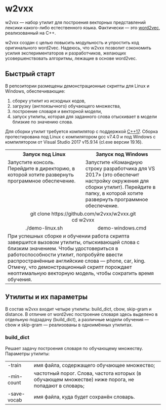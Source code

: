 # w2vxx
w2vxx — набор утилит для построения векторных представлений лексики какого-либо естественного языка. Фактически — это [word2vec](https://ru.wikipedia.org/wiki/Word2vec), реализованный на C++.

w2vxx создан с целью повысить модульность и упростить код оригинального word2vec. Надеюсь, что w2vxx позволит сэкономить усилия экспериментаторов и разработчиков, желающих усовершенствовать алгоритмы, лежащие в основе word2vec.

## Быстрый старт
В репозитории размещены демонстрационные скрипты для Linux и Windows, обеспечивающие:
1. сборку утилит из исходных кодов, 
2. загрузку (англоязычного) обучающего множества,
3. построение словаря и векторной модели,
4. запуск утилиты, которая для заданного слова отыскивает в модели близкие по значению слова.

Для сборки утилит требуется компилятор с поддержкой [C++17](https://ru.wikipedia.org/wiki/C%2B%2B17). Сборка протестирована под Linux с компилятором gcc v7.4.0 и под Windows с компилятором от Visual Studio 2017 v15.9.14 (cl.exe версии 19.16).

<table>
  <tr>
    <th width="50%">Запуск под Linux</th>
    <th>Запуск под Windows</th>
  </tr>
  <tr>
    <td valign="top">Запустите консоль. Перейдите в директорию, в которой хотите развернуть программное обеспечение.</td>
    <td>Запустите «Командную строку разработчика для VS 2017» (это обеспечит настройку окружения для сборки утилит). Перейдите в папку, в которой хотите развернуть программное обеспечение.</td>
  </tr>
  <tr>
    <td colspan="2" align="center">git clone https://github.com/w2vxx/w2vxx.git<br/>cd w2vxx</td>
  </tr>
  <tr>
    <td align="center">./demo-linux.sh</td>
    <td align="center">demo-windows.cmd</td>
  </tr>
  <tr>
    <td colspan="2">При успешных сборке и обучении работа скрипта завершится вызовом утилиты, отыскивающей слова с близким значением. Чтобы удостовериться в работоспособности утилит, попробуйте ввести распространённые английские слова — phone, car, king. Отмечу, что демонстрационный скрипт порождает неоптимальную векторную модель, чтобы сократить время обучения.</td>
  </tr>
</table>

## Утилиты и их параметры
В состав w2vxx входит четыре утилиты: build_dict, cbow, skip-gram и distance. В отличие от word2vec построение словаря здесь выделено в отдельную подзадачу (build_dict), а различные модели обучения — cbow и skip-gram — реализованы в одноимённых утилитах.

### build_dict
Решает задачу построения словаря по обучающему множеству. Параметры утилиты:

<table>
  <tr>
    <td>-train</td><td>имя файла, содержащего обучающее множество;</td>
  </tr>
  <tr>
    <td>-min-count</td><td>частотный порог. Слова, частота которых (в обучающем множестве) ниже порога, не попадают в словарь;</td>
  </tr>
  <tr>
    <td>-save-vocab</td><td>имя файла, куда будет сохранён словарь.</td>
  </tr>
</table>
